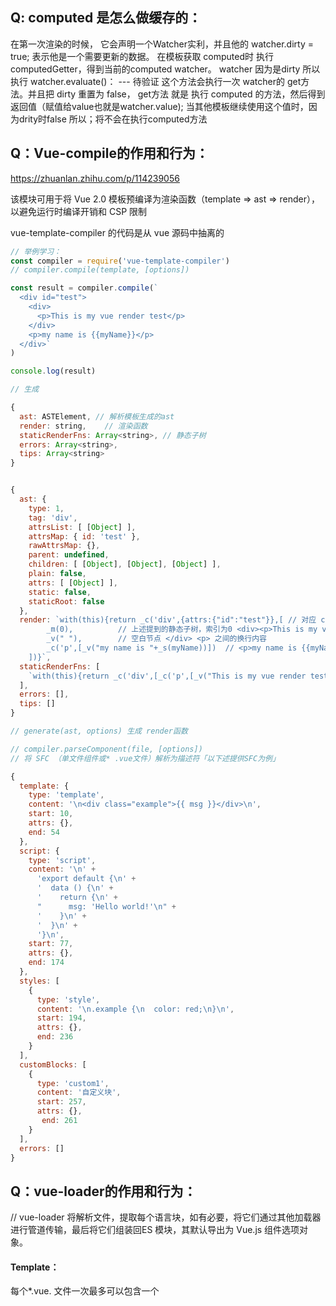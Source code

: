 ## Q: computed 是怎么做缓存的：

在第一次渲染的时候，
它会声明一个Watcher实利，并且他的 watcher.dirty = true; 表示他是一个需要更新的数据。
在模板获取 computed时 执行 computedGetter，得到当前的computed watcher。
watcher 因为是dirty 所以执行 watcher.evaluate()： --- 待验证
这个方法会执行一次 watcher的 get方法。并且把 dirty 重置为 false，
get方法 就是 执行 computed 的方法，然后得到返回值（赋值给value也就是watcher.value);
当其他模板继续使用这个值时，因为drity时false 所以；将不会在执行computed方法


## Q：Vue-compile的作用和行为：
https://zhuanlan.zhihu.com/p/114239056

该模块可用于将 Vue 2.0 模板预编译为渲染函数（template => ast => render），以避免运行时编译开销和 CSP 限制

vue-template-compiler 的代码是从 vue 源码中抽离的

```js
// 举例学习：
const compiler = require('vue-template-compiler')
// compiler.compile(template, [options])

const result = compiler.compile(`
  <div id="test">
    <div>
      <p>This is my vue render test</p>
    </div>
    <p>my name is {{myName}}</p>
  </div>`
)

console.log(result)

// 生成

{
  ast: ASTElement, // 解析模板生成的ast
  render: string,    // 渲染函数
  staticRenderFns: Array<string>, // 静态子树
  errors: Array<string>,
  tips: Array<string>
}


{
  ast: {
    type: 1,
    tag: 'div',
    attrsList: [ [Object] ],
    attrsMap: { id: 'test' },
    rawAttrsMap: {},
    parent: undefined,
    children: [ [Object], [Object], [Object] ],
    plain: false,
    attrs: [ [Object] ],
    static: false,
    staticRoot: false
  },
  render: `with(this){return _c('div',{attrs:{"id":"test"}},[ // 对应 children 的三个 Object
        _m(0),          // 上述提到的静态子树，索引为0 <div><p>This is my vue render test</p></div>
        _v(" "),        // 空白节点 </div> <p> 之间的换行内容
        _c('p',[_v("my name is "+_s(myName))])  // <p>my name is {{myName}}</p>
    ])}`,
  staticRenderFns: [
    `with(this){return _c('div',[_c('p',[_v("This is my vue render test")])])}`
  ],
  errors: [],
  tips: []
}

// generate(ast, options) 生成 render函数
```

```js
// compiler.parseComponent(file, [options])
// 将 SFC （单文件组件或* .vue文件）解析为描述符「以下述提供SFC为例」

{
  template: {
    type: 'template',
    content: '\n<div class="example">{{ msg }}</div>\n',
    start: 10,
    attrs: {},
    end: 54
  },
  script: {
    type: 'script',
    content: '\n' +
      'export default {\n' +
      '  data () {\n' +
      '    return {\n' +
      "      msg: 'Hello world!'\n" +
      '    }\n' +
      '  }\n' +
      '}\n',
    start: 77,
    attrs: {},
    end: 174
  },
  styles: [
    {
      type: 'style',
      content: '\n.example {\n  color: red;\n}\n',
      start: 194,
      attrs: {},
      end: 236
    }
  ],
  customBlocks: [
    {
      type: 'custom1',
      content: '自定义块',
      start: 257,
      attrs: {},
       end: 261
    }
  ],
  errors: []
}
```

## Q：vue-loader的作用和行为：

// vue-loader 将解析文件，提取每个语言块，如有必要，将它们通过其他加载器进行管道传输，最后将它们组装回ES 模块，其默认导出为 Vue.js 组件选项对象。


#### Template：
每个*.vue. 文件一次最多可以包含一个 <template> 块；内容将被提取并传递给 vue-template-compiler 并预编译为 JavaScript 渲染函数，最后注入<script> 部分的导出组件中

#### Script：
每个 *.vue. 文件一次最多可以包含一个 <script> 块；任何针对 .js 文件的 webpack rules 都将应用于 <script> 块中的内容

#### Style： 
默认匹配/\.css$/；可以包含多个 <style> 块；可以包含 Scoped 或者 module 属性；任何针对 .css 文件的 webpack rules 都将应用于 <style> 块中的内容

#### Custom Blocks： 
自定义块，以满足任何项目的特定需求

```js
/// 在模板中，我们 import Components from 'xxx';
Components = {
    beforeCreate: [ƒ]
    beforeDestroy: [ƒ]
    data: ƒ ()
    render: ƒ ()
    staticRenderFns: []
    _Ctor: {0: ƒ}
    __file: "E:***/vue-yuanma-study/compile/index.vue"
    __proto__: Object
}
```
